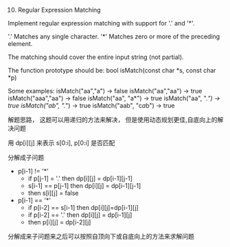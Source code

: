 10. Regular Expression Matching

Implement regular expression matching with support for '.' and '*'.

'.' Matches any single character.
'*' Matches zero or more of the preceding element.

The matching should cover the entire input string (not partial).

The function prototype should be:
bool isMatch(const char *s, const char *p)

Some examples:
isMatch("aa","a") → false
isMatch("aa","aa") → true
isMatch("aaa","aa") → false
isMatch("aa", "a*") → true
isMatch("aa", ".*") → true
isMatch("ab", ".*") → true
isMatch("aab", "c*a*b") → true


解题思路， 这题可以用递归的方法来解决， 但是使用动态规划更佳,自底向上的解决问题

用 dp[i][j] 来表示 s[0:i], p[0:i] 是否匹配


分解成子问题
* p[i-1] != '*'
   * if p[j-1] = '.'  then dp[i][j] = dp[i-1][j-1]
   * s[i-1] == p[j-1]  then dp[i][j] = dp[i-1][j-1]
   * then s[i][j] = false
* p[i-1] == '*'
    * if p[i-2] == s[i-1]  then dp[i][j]=dp[i-1][j]
    * if p[i-2] == '.' then dp[i][j] = dp[i-1][j]
    * then p[i][j] = dp[i-2][j]
    

分解成来子问题来之后可以按照自顶向下或自底向上的方法来求解问题

